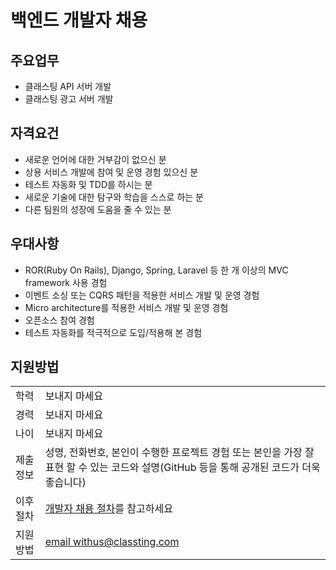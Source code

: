 # 백엔드 개발자 채용

## 주요업무

* 클래스팅 API 서버 개발
* 클래스팅 광고 서버 개발

## 자격요건

* 새로운 언어에 대한 거부감이 없으신 분
* 상용 서비스 개발에 참여 및 운영 경험 있으신 분
* 테스트 자동화 및 TDD를 하시는 분
* 새로운 기술에 대한 탐구와 학습을 스스로 하는 분
* 다른 팀원의 성장에 도움을 줄 수 있는 분

## 우대사항

* ROR(Ruby On Rails), Django, Spring, Laravel 등 한 개 이상의 MVC framework 사용 경험
* 이벤트 소싱 또는 CQRS 패턴을 적용한 서비스 개발 및 운영 경험
* Micro architecture를 적용한 서비스 개발 및 운영 경험
* 오픈소스 참여 경험
* 테스트 자동화를 적극적으로 도입/적용해 본 경험

## 지원방법

|     |            |
|-----|------------|
| 학력 | 보내지 마세요 |
| 경력 | 보내지 마세요 |
| 나이 | 보내지 마세요 |
| 제출 정보 | 성명, 전화번호, 본인이 수행한 프로젝트 경험 또는 본인을 가장 잘 표현 할 수 있는 코드와 설명(GitHub 등을 통해 공개된 코드가 더욱 좋습니다) |
| 이후 절차	| [개발자 채용 절차](/README.md#recruit-process)를 참고하세요 |
| 지원방법 | [email withus@classting.com](mailto:withus@classting.com) |
